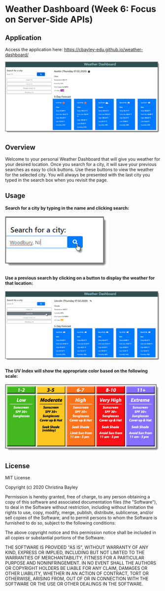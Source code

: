 # Weather Dashboard (Week 6: Focus on Server-Side APIs)

## Application
Access the application here: https://cbayley-edu.github.io/weather-dashboard/

   ![weather dashboard](./assets/imgs/weather-dashboard.jpg)

## Overview
Welcome to your personal Weather Dashboard that will give you weather for your desired location. Once you search for a city, it will save your previous searches as easy to click buttons. Use these buttons to view the weather for the selected city. You will always be presented with the last city you typed in the search box when you revisit the page.

## Usage

#### Search for a city by typing in the name and clicking search:
   ![city search](./assets/imgs/city-search.jpg)

#### Use a previous search by clicking on a button to display the weather for that location:
   ![previous city search](./assets/imgs/view-previous-search.jpg)

#### The UV Index will show the appropriate color based on the following scale:
   ![uv index scale](./assets/imgs/uv-index-desc.jpg)

## License
MIT License

Copyright (c) 2020 Christina Bayley

Permission is hereby granted, free of charge, to any person obtaining a copy
of this software and associated documentation files (the "Software"), to deal
in the Software without restriction, including without limitation the rights
to use, copy, modify, merge, publish, distribute, sublicense, and/or sell
copies of the Software, and to permit persons to whom the Software is
furnished to do so, subject to the following conditions:

The above copyright notice and this permission notice shall be included in all
copies or substantial portions of the Software.

THE SOFTWARE IS PROVIDED "AS IS", WITHOUT WARRANTY OF ANY KIND, EXPRESS OR
IMPLIED, INCLUDING BUT NOT LIMITED TO THE WARRANTIES OF MERCHANTABILITY,
FITNESS FOR A PARTICULAR PURPOSE AND NONINFRINGEMENT. IN NO EVENT SHALL THE
AUTHORS OR COPYRIGHT HOLDERS BE LIABLE FOR ANY CLAIM, DAMAGES OR OTHER
LIABILITY, WHETHER IN AN ACTION OF CONTRACT, TORT OR OTHERWISE, ARISING FROM,
OUT OF OR IN CONNECTION WITH THE SOFTWARE OR THE USE OR OTHER DEALINGS IN THE
SOFTWARE.